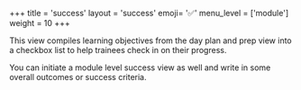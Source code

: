 +++
title = 'success'
layout = 'success'
emoji= '✅'
menu_level = ['module']
weight = 10
+++

This view compiles learning objectives from the day plan and prep view into a checkbox list to help trainees check in on their progress.

You can initiate a module level success view as well and write in some overall outcomes or success criteria.